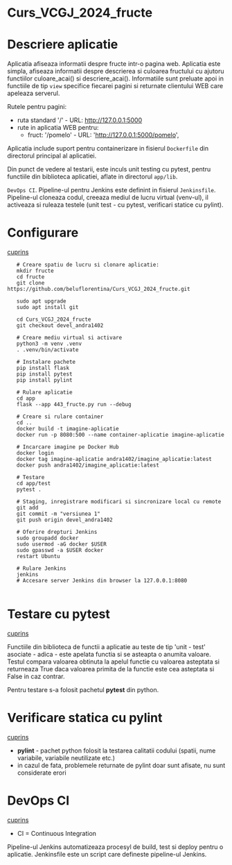# Curs_VCGJ_2024_fructe

# Descriere aplicatie

Aplicatia afiseaza informatii despre fructe intr-o pagina web. 
Aplicatia este simpla, afiseaza informatii despre descrierea si culoarea fructului cu ajutoru functiilor culoare_acai() si descriere_acai().
Informatiile sunt preluate apoi in functiile de tip `view` specifice fiecarei pagini si returnate clientului WEB care apeleaza serverul.

Rutele pentru pagini:
 * ruta standard '/' - URL: http://127.0.0.1:5000
 * rute in aplicatia WEB pentru:
   * fruct:     '/pomelo' - URL: 'http://127.0.0.1:5000/pomelo',

Aplicatia include suport pentru containerizare in fisierul `Dockerfile` din directorul principal al aplicatiei.

Din punct de vedere al testarii, este inculs unit testing cu pytest, pentru functiile din biblioteca aplicatiei, aflate in directorul `app/lib`.

`DevOps CI`.
Pipeline-ul pentru Jenkins este definint in fisierul `Jenkinsfile`.
Pipeline-ul cloneaza codul, creeaza mediul de lucru virtual (venv-ul), il activeaza si ruleaza testele (unit test - cu pytest, verificari statice cu pylint).


# Configurare
[cuprins](#cuprins)


```text 
   # Creare spatiu de lucru si clonare aplicatie:   
   mkdir fructe
   cd fructe
   git clone https://github.com/beluflorentina/Curs_VCGJ_2024_fructe.git

   sudo apt upgrade
   sudo apt install git

   cd Curs_VCGJ_2024_fructe
   git checkout devel_andra1402
   
   # Creare mediu virtual si activare
   python3 -m venv .venv
   . .venv/bin/activate
   
   # Instalare pachete
   pip install flask
   pip install pytest
   pip install pylint
   
   # Rulare aplicatie
   cd app
   flask --app 443_fructe.py run --debug

   # Creare si rulare container
   cd ..
   docker build -t imagine-aplicatie
   docker run -p 8080:500 --name container-aplicatie imagine-aplicatie
   
   # Incarcare imagine pe Docker Hub
   docker login
   docker tag imagine-aplicatie andra1402/imagine_aplicatie:latest
   docker push andra1402/imagine_aplicatie:latest
   
   # Testare
   cd app/test
   pytest .
   
   # Staging, inregistrare modificari si sincronizare local cu remote
   git add
   git commit -m "versiunea 1"
   git push origin devel_andra1402
   
   # Oferire drepturi Jenkins
   sudo groupadd docker
   sudo usermod -aG docker $USER
   sudo gpasswd -a $USER docker
   restart Ubuntu
   
   # Rulare Jenkins
   jenkins
   # Accesare server Jenkins din browser la 127.0.0.1:8080
   
```


# Testare cu pytest
[cuprins](#cuprins)

Functiile din biblioteca de functii a aplicatie au teste de tip 'unit - test' asociate - adica - este apelata functia si se asteapta o anumita valoare.
Testul compara valoarea obtinuta la apelul functie cu valoarea asteptata si returneaza True daca valoarea primita de la functie este cea asteptata si False in caz contrar.

Pentru testare s-a folosit pachetul **pytest** din python. 



# Verificare statica cu pylint
[cuprins](#cuprins)

- **pylint** - pachet python folosit la testarea calitatii codului (spatii, nume variabile, variabile neutilizate etc.)
- in cazul de fata, problemele returnate de pylint doar sunt afisate, nu sunt considerate erori



# DevOps CI
[cuprins](#cuprins)
- CI = Continuous Integration

Pipeline-ul Jenkins automatizeaza procesyl de build, test si deploy pentru o aplicatie. Jenkinsfile este un script care defineste pipeline-ul Jenkins.

